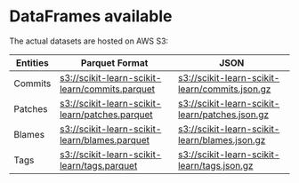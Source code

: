 # DataFrames available

The actual datasets are hosted on AWS S3:

Entities|Parquet Format|JSON
---|---|---
Commits|[s3://scikit-learn-scikit-learn/commits.parquet](https://s3.amazonaws.com/scikit-learn-scikit-learn/commits.parquet)|[s3://scikit-learn-scikit-learn/commits.json.gz](https://s3.amazonaws.com/scikit-learn-scikit-learn/commits.json.gz)
Patches|[s3://scikit-learn-scikit-learn/patches.parquet](https://s3.amazonaws.com/scikit-learn-scikit-learn/patches.parquet)|[s3://scikit-learn-scikit-learn/patches.json.gz](https://s3.amazonaws.com/scikit-learn-scikit-learn/patches.json.gz)
Blames|[s3://scikit-learn-scikit-learn/blames.parquet](https://s3.amazonaws.com/scikit-learn-scikit-learn/blames.parquet)|[s3://scikit-learn-scikit-learn/blames.json.gz](https://s3.amazonaws.com/scikit-learn-scikit-learn/blames.json.gz)
Tags|[s3://scikit-learn-scikit-learn/tags.parquet](https://s3.amazonaws.com/scikit-learn-scikit-learn/tags.parquet)|[s3://scikit-learn-scikit-learn/tags.json.gz](https://s3.amazonaws.com/scikit-learn-scikit-learn/tags.json.gz)

